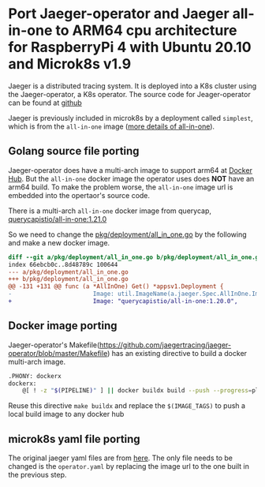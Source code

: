# Port Jaeger-operator and Jaeger all-in-one to ARM64 cpu architecture for RaspberryPi 4 with Ubuntu 20.10 and Microk8s v1.9
Jaeger is a distributed tracing system. It is deployed into a K8s cluster using the Jaeger-operator, a K8s operator. The source code for Jeager-operator can be found at [github](https://github.com/jaegertracing/jaeger-operator)

Jaeger is previously included in microk8s by a deployment called `simplest`, which is from the `all-in-one` image ([more details of all-in-one](https://www.jaegertracing.io/docs/1.8/getting-started/#all-in-one)).

## Golang source file porting

Jaeger-operator does have a multi-arch image to support arm64 at [Docker Hub](https://hub.docker.com/r/jaegertracing/jaeger-operator/tags?page=1&ordering=last_updated). But the `all-in-one` docker image [](https://hub.docker.com/r/jaegertracing/all-in-one/tags?page=1&ordering=last_updated) the operator uses does **NOT** have an arm64 build. To make the problem worse, the `all-in-one` image url is embedded into the opertaor's source code. 

There is a multi-arch `all-in-one` docker image from querycap, [querycapistio/all-in-one:1.21.0](querycapistio/all-in-one:1.21.0)

So we need to change the [pkg/deployment/all_in_one.go](https://github.com/jaegertracing/jaeger-operator/blob/master/pkg/deployment/all_in_one.go) by the following and make a new docker image.
```diff
diff --git a/pkg/deployment/all_in_one.go b/pkg/deployment/all_in_one.go
index 66ebcb0c..8d48789c 100644
--- a/pkg/deployment/all_in_one.go
+++ b/pkg/deployment/all_in_one.go
@@ -131 +131 @@ func (a *AllInOne) Get() *appsv1.Deployment {
-						Image: util.ImageName(a.jaeger.Spec.AllInOne.Image, "jaeger-all-in-one-image"),
+						Image: "querycapistio/all-in-one:1.20.0",
```


## Docker image porting

Jaeger-operator's Makefile(https://github.com/jaegertracing/jaeger-operator/blob/master/Makefile) has an existing directive to build a docker multi-arch image. 
```bash
.PHONY: dockerx
dockerx:
	@[ ! -z "$(PIPELINE)" ] || docker buildx build --push --progress=plain --build-arg=JAEGER_VERSION=${JAEGER_VERSION} --build-arg=GOPROXY=${GOPROXY} --platform=$(PLATFORMS) --file build/Dockerfile $(IMAGE_TAGS) .
```

Reuse this directive `make buildx` and replace the `$(IMAGE_TAGS)` to push a local build image to any docker hub

## microk8s yaml file porting

The original jaeger yaml files are from [here](https://github.com/ubuntu/microk8s/tree/master/microk8s-resources/actions/jaeger). The only file needs to be changed is the `operator.yaml` by replacing the image url to the one built in the previous step.

